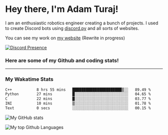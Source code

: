 # Hey there, I'm Adam Turaj!

I am an enthusiastic robotics engineer creating a bunch of projects. I used to create Discord bots using [discord.py](https://github.com/Rapptz/discord.py) and all sorts of websites.

You can see my work on [my website](https://adamturaj.com) (Rewrite in progress)

[![Discord Presence](https://lanyard.cnrad.dev/api/374147012599218176)](https://discord.com/users/374147012599218176)

### Here are some of my Github and coding stats!

---
### My Wakatime Stats
<!--START_SECTION:waka-->

```txt
C++           8 hrs 55 mins   ██████████████████████▒░░   89.49 %
Python        27 mins         █░░░░░░░░░░░░░░░░░░░░░░░░   04.65 %
C             22 mins         █░░░░░░░░░░░░░░░░░░░░░░░░   03.77 %
INI           10 mins         ▒░░░░░░░░░░░░░░░░░░░░░░░░   01.78 %
Text          0 secs          ░░░░░░░░░░░░░░░░░░░░░░░░░   00.15 %
```

<!--END_SECTION:waka-->

![My GitHub stats](https://github-readme-stats.vercel.app/api?username=AdamTuraj&count_private=true&theme=dark)

![My top Github Languages](https://github-readme-stats.vercel.app/api/top-langs/?username=AdamTuraj&layout=compact&count_private=true&theme=dark)

